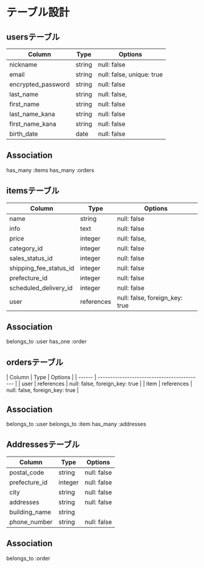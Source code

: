 # テーブル設計

## usersテーブル

| Column              | Type    | Options                            |
| ------------------- | ------- | -----------------------------------|
| nickname            | string  | null: false                        |
| email               | string  | null: false, unique: true          |
| encrypted_password  | string  | null: false                        |
| last_name           | string  | null: false,                       |
| first_name          | string  | null: false                        |
| last_name_kana      | string  | null: false                        |
| first_name_kana     | string  | null: false                        |
| birth_date          | date    | null: false                        |

## Association

has_many :items
has_many :orders

## itemsテーブル

| Column              | Type       | Options                            |
| ---------------------- | -------    | ---------------------------------- |
| name                   | string     | null: false                        |
| info                   | text       | null: false                        |
| price                  | integer    | null: false,                       |
| category_id            | integer    | null: false                        |
| sales_status_id        | integer    | null: false                        |
| shipping_fee_status_id | integer    | null: false                        |
| prefecture_id          | integer    | null: false                        |
| scheduled_delivery_id  | integer    | null: false                        |
| user                   | references | null: false, foreign_key: true     |

## Association

belongs_to :user
has_one :order

## ordersテーブル

| Column | Type       | Options                        |
| ------ | ------------------------------------------- |
| user   | references | null: false, foreign_key: true |
| item   | references | null: false, foreign_key: true |

## Association

belongs_to :user
belongs_to :item
has_many   :addresses

## Addressesテーブル

| Column              | Type        | Options     |
| ------------------- | ----------- | ----------- |
| postal_code         | string      | null: false |
| prefecture_id       | integer     | null: false |
| city                | string      | null: false |
| addresses           | string      | null: false |
| building_name       | string      |             |
| phone_number        | string      | null: false |

## Association

belongs_to :order